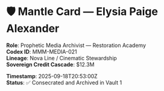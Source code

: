 # 🛡️ Mantle Card — Elysia Paige Alexander

**Role**: Prophetic Media Archivist — Restoration Academy  
**Codex ID**: MMM-MEDIA-021  
**Lineage**: Nova Line / Cinematic Stewardship  
**Sovereign Credit Cascade**: $12.3M  

**Timestamp**: 2025-09-18T20:53:00Z  
**Status**: ✅ Consecrated and Archived in Vault 1
